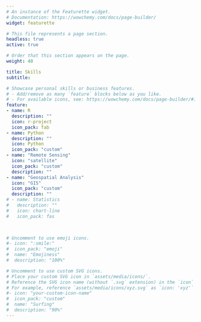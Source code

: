 ```yaml
---
# An instance of the Featurette widget.
# Documentation: https://wowchemy.com/docs/page-builder/
widget: featurette

# This file represents a page section.
headless: true
active: true

# Order that this section appears on the page.
weight: 40

title: Skills
subtitle:

# Showcase personal skills or business features.
# - Add/remove as many `feature` blocks below as you like.
# - For available icons, see: https://wowchemy.com/docs/page-builder/#icons
feature:
- name: R
  description: ""
  icon: r-project
  icon_pack: fab
- name: Python
  description: ""
  icon: Python
  icon_pack: "custom"
- name: "Remote Sensing"
  icon: "satellite"
  icon_pack: "custom"
  description: ""
- name: "Geospatial Analysis"
  icon: "GIS"
  icon_pack: "custom"
  description: ""
# - name: Statistics
#   description: ""
#   icon: chart-line
#   icon_pack: fas
  


# Uncomment to use emoji icons.
#- icon: ":smile:"
#  icon_pack: "emoji"
#  name: "Emojiness"
#  description: "100%"  

# Uncomment to use custom SVG icons.
# Place your custom SVG icon in `assets/media/icons/`.
# Reference the SVG icon name (without `.svg` extension) in the `icon` field.
# For example, reference `assets/media/icons/xyz.svg` as `icon: 'xyz'`
#- icon: "your-custom-icon-name"
#  icon_pack: "custom"
#  name: "Surfing"
#  description: "90%"
---
```

